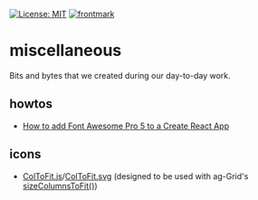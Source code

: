 [![License: MIT](https://img.shields.io/badge/License-MIT-yellow.svg)](https://opensource.org/licenses/MIT)
[![frontmark](https://img.shields.io/badge/powered%20by-frontmark-lightgrey.svg)](https://www.frontmark.de/)

# miscellaneous

Bits and bytes that we created during our day-to-day work.

## howtos

- [How to add Font Awesome Pro 5 to a Create React App](howtos/add-font-awesome-pro-5-to-create-react-app.md)

## icons

- [ColToFit.js](icons/ColToFit.js)/[ColToFit.svg](icons/ColToFit.svg) (designed to be used with ag-Grid's [sizeColumnsToFit()](https://www.ag-grid.com/documentation/javascript/column-sizing/))
